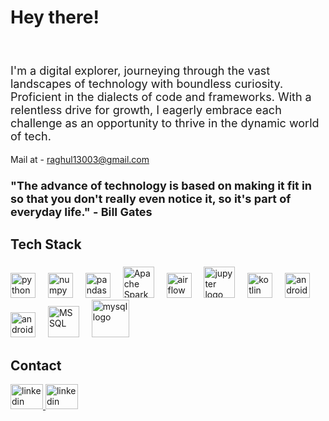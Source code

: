<h1 align="left">Hey there!</h1>

###
<br clear="both">
<p align="left" style="font-size: 18px;">I'm a digital explorer, journeying through the vast landscapes of technology with boundless curiosity. Proficient in the dialects of code and frameworks. With a relentless drive for growth, I eagerly embrace each challenge as an opportunity to thrive in the dynamic world of tech.

Mail at - raghul13003@gmail.com
</p>

###

<p align="left" style="font-size: 18px;"><strong>"The advance of technology is based on making it fit in so that you don't really even notice it, so it's part of everyday life." - Bill Gates</strong></p>


###

<h2 align="left">Tech Stack</h2>

###

<div align="left">
  <img src="https://cdn.jsdelivr.net/gh/devicons/devicon/icons/python/python-original.svg" height="40" alt="python logo"  />
  <img width="12" />
  <img src="https://cdn.jsdelivr.net/gh/devicons/devicon/icons/numpy/numpy-original.svg" height="40" alt="numpy logo"  />
  <img width="12" />
  <img src="https://cdn.jsdelivr.net/gh/devicons/devicon/icons/pandas/pandas-original.svg" height="40" alt="pandas logo"  />
  <img width="12" />
  <img width="50" src="https://user-images.githubusercontent.com/25181517/184357834-eba1eee1-6074-4b9c-8ed3-5373868096cc.png" alt="Apache Spark" title="Apache Spark"/>
  <img width="12" />
  <img src="https://github.com/raghul3/raghul3/assets/81759525/2759af8f-10d2-4fe4-a024-9ab060780aaf" height="40" alt="airflow logo"  />
  <img width="12" />
  <img src = "https://user-images.githubusercontent.com/25181517/183914128-3fc88b4a-4ac1-40e6-9443-9a30182379b7.png" height="50" alt="jupyter logo"  />
  <img width="12" />
  <img src="https://cdn.jsdelivr.net/gh/devicons/devicon/icons/kotlin/kotlin-original.svg" height="40" alt="kotlin logo"  />
  <img width="12" />
  <img src="https://cdn.simpleicons.org/android/3DDC84" height="40" alt="android logo"  />
  <img width="12" />
  <img src="https://uxwing.com/wp-content/themes/uxwing/download/brands-and-social-media/android-studio-icon.png" height="40" alt="androidstudio logo"  />
  <img width="12" />
  <img width="50" src="https://uxwing.com/wp-content/themes/uxwing/download/brands-and-social-media/sql-server-icon.png" alt="MSSQL" title="MSSQL"/>
  <img width="12" />
  <img src="https://user-images.githubusercontent.com/25181517/183896128-ec99105a-ec1a-4d85-b08b-1aa1620b2046.png" height="60" alt="mysql logo"  />
  <img width="12" />  



</div>

###


<h2 align="left">Contact</h2>

<div align="left">
  <a href="https://www.linkedin.com/in/raghul-s-40794a213/">
    <img src="https://raw.githubusercontent.com/maurodesouza/profile-readme-generator/master/src/assets/icons/social/linkedin/default.svg" width="52" height="40" alt="linkedin logo"  />
  </a>
  <a href="mailto:raghul13003@gmail.com">
    <img src="https://uxwing.com/wp-content/themes/uxwing/download/brands-and-social-media/gmail-icon.png" width="52" height="40" alt="linkedin logo"  />
  </a>
</div>

###
